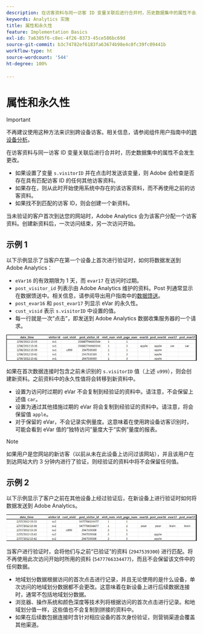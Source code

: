 ```yaml
---
description: 在访客资料与同一访客 ID 变量关联后进行合并时，历史数据集中的属性不会发生更改。
keywords: Analytics 实施
title: 属性和永久性
feature: Implementation Basics
exl-id: 7a6305f6-c8ec-4f26-8373-45ce586bc69d
source-git-commit: b3c74782ef6183fa63674b98e4c0fc39fc09441b
workflow-type: ht
source-wordcount: '544'
ht-degree: 100%

---
```


# 属性和永久性

>[!IMPORTANT]
>
>不再建议使用这种方法来识别跨设备访客。相关信息，请参阅组件用户指南中的[跨设备分析](/help/components/cda/overview.md)。

在访客资料与同一访客 ID 变量关联后进行合并时，历史数据集中的属性不会发生更改。

* 如果设置了变量 `s.visitorID` 并在点击时发送该变量，则 Adobe 会检查是否存在具有匹配访客 ID 的任何其他访客资料。
* 如果存在，则从此时开始使用系统中存在的该访客资料，而不再使用之前的访客资料。
* 如果找不到匹配的访客 ID，则会创建一个新资料。

当未验证的客户首次到达您的网站时，Adobe Analytics 会为该客户分配一个访客资料。创建新资料后，一次访问结束，另一次访问开始。

## 示例 1

以下示例显示了当客户在第一个设备上首次进行验证时，如何将数据发送到 Adobe Analytics：

* `eVar16` 的有效期限为 1 天，而 `evar17` 在访问时过期。
* `post_visitor_id` 列表示由 Adobe Analytics 维护的资料。Post 列通常显示在数据馈送中。相关信息，请参阅导出用户指南中的[数据馈送](/help/export/analytics-data-feed/data-feed-overview.md)。
* `post_evar16` 和 `post_evar17` 列显示 eVar 的永久性。
* `cust_visid` 表示 `s.visitorID` 中设置的值。
* 每一行就是一次“点击”，即发送到 Adobe Analytics 数据收集服务器的一个请求。

![跨设备示例 1](assets/xdevice_first.jpg)

如果在首次数据连接时包含之前未识别的 `s.visitorID` 值（上述 `u999`），则会创建新资料。之前资料中的永久性值将会转移到新资料中。

* 设置为访问时过期的 eVar 不会复制到经验证的资料中。请注意，不会保留上述值 `car`。
* 设置为通过其他措施过期的 eVar 将会复制到经验证的资料中。请注意，将会保留值 `apple`。
* 对于保留的 eVar，不会记录实例量度。这意味着在使用跨设备访客识别时，可能会看到 eVar 值的“独特访问”量度大于“实例”量度的报表。

>[!NOTE]
>
>如果用户是您网站的新访客（以前从未在此设备上访问过该网站），并且该用户在到达网站大约 3 分钟内进行了验证，则经验证的资料中将不会保留任何值。

## 示例 2

以下示例显示了客户之前在其他设备上经过验证后，在新设备上进行验证时如何将数据发送到 Adobe Analytics。

![跨设备示例 2](assets/xdevice-subsequent.jpg)

当客户进行验证时，会将他们与之前“已验证”的资料 (`2947539300`) 进行匹配。将不再使用此次访问开始时所用的资料 (`5477766334477`)，而且不会保留该文件中的任何数据。

* 地域划分数据根据访问的首次点击进行记录，并且无论使用的是什么设备，单次访问的地域划分数据都不会更改。这意味着在新设备上进行后续数据连接时，通常不包括地域划分数据。
* 浏览器、操作系统和颜色深度等技术列将根据访问的首次点击进行记录。和地域划分值一样，这些值也不会复制到拼接的资料中。
* 如果在后续数包据连接时含针对相应设备的首次身份验证，则营销渠道会覆盖其他渠道。
